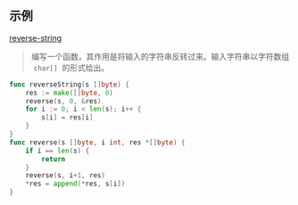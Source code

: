 
## 示例

[reverse-string](https://leetcode-cn.com/problems/reverse-string/)

> 编写一个函数，其作用是将输入的字符串反转过来。输入字符串以字符数组  `char[]`  的形式给出。

```go
func reverseString(s []byte) {
	res := make([]byte, 0)
	reverse(s, 0, &res)
	for i := 0; i < len(s); i++ {
		s[i] = res[i]
	}
}
func reverse(s []byte, i int, res *[]byte) {
	if i == len(s) {
		return
	}
	reverse(s, i+1, res)
	*res = append(*res, s[i])
}
```
